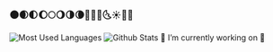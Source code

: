 ### 🌑🌒🌓🌔🌕🌖🌗🌘🌙🌚🌛🌜☀️🌝🌞
![Most Used Languages](https://github-readme-stats.vercel.app/api/top-langs/?username=yeapCHEN&theme=dark&layout=compact)
![Github Stats](https://github-readme-stats.vercel.app/api?username=yeapCHEN&show_icons=true&theme=dark&count_private=true)
🔭 I’m currently working on 🏫
<!--
**yeapCHEN/yeapCHEN** is a ✨ _special_ ✨ repository because its `README.md` (this file) appears on your GitHub profile.

Here are some ideas to get you started:

- 🔭 I’m currently working on ...
- 🌱 I’m currently learning ...
- 👯 I’m looking to collaborate on ...
- 🤔 I’m looking for help with ...
- 💬 Ask me about ...
- 📫 How to reach me: ...
- 😄 Pronouns: ...
- ⚡ Fun fact: ...




